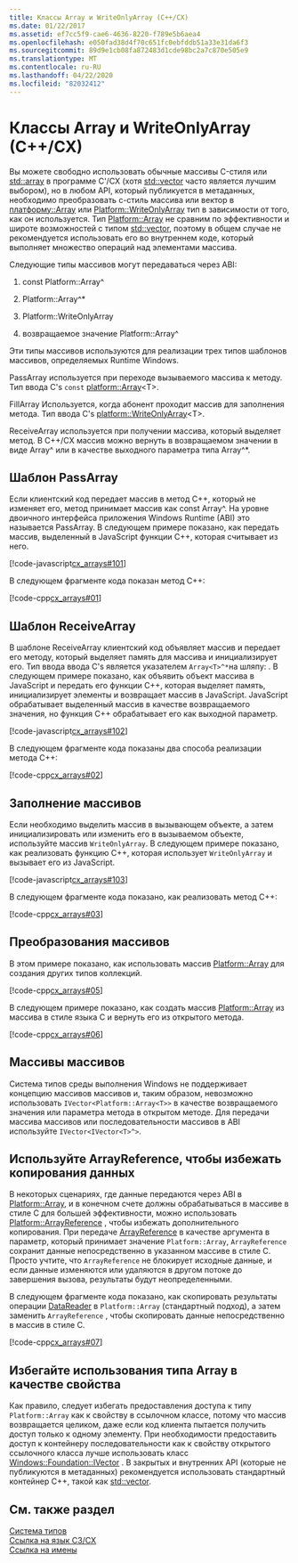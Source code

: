 ```yaml
---
title: Классы Array и WriteOnlyArray (C++/CX)
ms.date: 01/22/2017
ms.assetid: ef7cc5f9-cae6-4636-8220-f789e5b6aea4
ms.openlocfilehash: e050fad38d4f70c651fc0ebfddb51a33e31da6f3
ms.sourcegitcommit: 89d9e1cb08fa872483d1cde98bc2a7c870e505e9
ms.translationtype: MT
ms.contentlocale: ru-RU
ms.lasthandoff: 04/22/2020
ms.locfileid: "82032412"
---
```

# <a name="array-and-writeonlyarray-ccx"></a>Классы Array и WriteOnlyArray (C++/CX)

Вы можете свободно использовать обычные массивы C-стиля или [std::array](../standard-library/array-class-stl.md) в программе C'/CX (хотя [std::vector](../standard-library/vector-class.md) часто является лучшим выбором), но в любом API, который публикуется в метаданных, необходимо преобразовать c-стиль массива или вектор в [платформу::Array](../cppcx/platform-array-class.md) или [Platform::WriteOnlyArray](../cppcx/platform-writeonlyarray-class.md) тип в зависимости от того, как он используется. Тип [Platform::Array](../cppcx/platform-array-class.md) не сравним по эффективности и широте возможностей с типом [std::vector](../standard-library/vector-class.md), поэтому в общем случае не рекомендуется использовать его во внутреннем коде, который выполняет множество операций над элементами массива.

Следующие типы массивов могут передаваться через ABI:

1. const Platform::Array^

1. Platform::Array^*

1. Platform::WriteOnlyArray

1. возвращаемое значение Platform::Array^

Эти типы массивов используются для реализации трех типов шаблонов массивов, определяемых Runtime Windows.

PassArray используется при переходе вызываемого массива к методу. Тип ввода C's `const` [platform::Array](../cppcx/platform-array-class.md)\<T>.

FillArray Используется, когда абонент проходит массив для заполнения метода. Тип ввода C's [platform::WriteOnlyArray](../cppcx/platform-writeonlyarray-class.md)\<T>.

ReceiveArray используется при получении массива, который выделяет метод. В C++/CX массив можно вернуть в возвращаемом значении в виде Array^ или в качестве выходного параметра типа Array^*.

## <a name="passarray-pattern"></a>Шаблон PassArray

Если клиентский код передает массив в метод C++, который не изменяет его, метод принимает массив как const Array^. На уровне двоичного интерфейса приложения Windows Runtime (ABI) это называется PassArray. В следующем примере показано, как передать массив, выделенный в JavaScript функции C++, которая считывает из него.

[!code-javascript[cx_arrays#101](../cppcx/codesnippet/JavaScript/array-and-writeonlyarray-c-_1.js)]

В следующем фрагменте кода показан метод C++:

[!code-cpp[cx_arrays#01](../cppcx/codesnippet/CPP/js-array/class1.cpp#01)]

## <a name="receivearray-pattern"></a>Шаблон ReceiveArray

В шаблоне ReceiveArray клиентский код объявляет массив и передает его методу, который выделяет память для массива и инициализирует его. Тип ввода ввода C's является указателем `Array<T>^*`на шляпу: . В следующем примере показано, как объявить объект массива в JavaScript и передать его функции C++, которая выделяет память, инициализирует элементы и возвращает массив в JavaScript. JavaScript обрабатывает выделенный массив в качестве возвращаемого значения, но функция C++ обрабатывает его как выходной параметр.

[!code-javascript[cx_arrays#102](../cppcx/codesnippet/JavaScript/array-and-writeonlyarray-c-_3.js)]

В следующем фрагменте кода показаны два способа реализации метода C++:

[!code-cpp[cx_arrays#02](../cppcx/codesnippet/CPP/js-array/class1.cpp#02)]

## <a name="fill-arrays"></a>Заполнение массивов

Если необходимо выделить массив в вызывающем объекте, а затем инициализировать или изменить его в вызываемом объекте, используйте массив `WriteOnlyArray`. В следующем примере показано, как реализовать функцию C++, которая использует `WriteOnlyArray` и вызывает его из JavaScript.

[!code-javascript[cx_arrays#103](../cppcx/codesnippet/JavaScript/array-and-writeonlyarray-c-_5.js)]

В следующем фрагменте кода показано, как реализовать метод C++:

[!code-cpp[cx_arrays#03](../cppcx/codesnippet/CPP/js-array/class1.cpp#03)]

## <a name="array-conversions"></a>Преобразования массивов

В этом примере показано, как использовать массив [Platform::Array](../cppcx/platform-array-class.md) для создания других типов коллекций.

[!code-cpp[cx_arrays#05](../cppcx/codesnippet/CPP/js-array/class1.cpp#05)]

В следующем примере показано, как создать массив [Platform::Array](../cppcx/platform-array-class.md) из массива в стиле языка C и вернуть его из открытого метода.

[!code-cpp[cx_arrays#06](../cppcx/codesnippet/CPP/js-array/class1.cpp#06)]

## <a name="jagged-arrays"></a>Массивы массивов

Система типов среды выполнения Windows не поддерживает концепцию массивов массивов и, таким образом, невозможно использовать `IVector<Platform::Array<T>>` в качестве возвращаемого значения или параметра метода в открытом методе. Для передачи массива массивов или последовательности массивов в ABI используйте `IVector<IVector<T>^>`.

## <a name="use-arrayreference-to-avoid-copying-data"></a>Используйте ArrayReference, чтобы избежать копирования данных

В некоторых сценариях, где данные передаются через ABI в [Platform::Array](../cppcx/platform-array-class.md), и в конечном счете должны обрабатываться в массиве в стиле C для большей эффективности, можно использовать [Platform::ArrayReference](../cppcx/platform-arrayreference-class.md) , чтобы избежать дополнительного копирования. При передаче [ArrayReference](../cppcx/platform-arrayreference-class.md) в качестве аргумента в параметр, который принимает значение `Platform::Array`, `ArrayReference` сохранит данные непосредственно в указанном массиве в стиле C. Просто учтите, что `ArrayReference` не блокирует исходные данные, и если данные изменяются или удаляются в другом потоке до завершения вызова, результаты будут неопределенными.

В следующем фрагменте кода показано, как скопировать результаты операции [DataReader](/uwp/api/windows.storage.streams.datareader) в `Platform::Array` (стандартный подход), а затем заменить `ArrayReference` , чтобы скопировать данные непосредственно в массив в стиле C.

[!code-cpp[cx_arrays#07](../cppcx/codesnippet/CPP/js-array/class1.h#07)]

## <a name="avoid-exposing-an-array-as-a-property"></a>Избегайте использования типа Array в качестве свойства

Как правило, следует избегать предоставления доступа к типу `Platform::Array` как к свойству в ссылочном классе, потому что массив возвращается целиком, даже если код клиента пытается получить доступ только к одному элементу. При необходимости предоставить доступ к контейнеру последовательности как к свойству открытого ссылочного класса лучше использовать класс [Windows::Foundation::IVector](/uwp/api/windows.foundation.collections.ivector-1) . В закрытых и внутренних API (которые не публикуются в метаданных) рекомендуется использовать стандартный контейнер C++, такой как [std::vector](../standard-library/vector-class.md).

## <a name="see-also"></a>См. также раздел

[Система типов](../cppcx/type-system-c-cx.md)<br/>
[Ссылка на язык СЗ/CX](../cppcx/visual-c-language-reference-c-cx.md)<br/>
[Ссылка на имены](../cppcx/namespaces-reference-c-cx.md)
